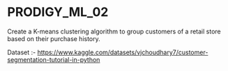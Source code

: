 # PRODIGY_ML_02

Create a K-means clustering algorithm to group customers of a retail store based on their purchase history.


Dataset :- https://www.kaggle.com/datasets/vjchoudhary7/customer-segmentation-tutorial-in-python
